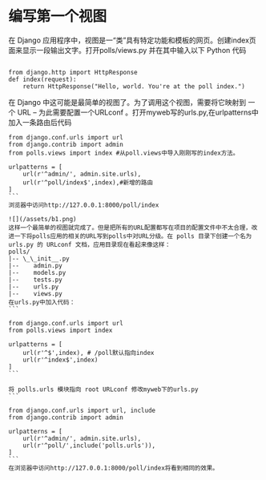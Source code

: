 # 编写第一个视图
在 Django 应用程序中，视图是一“类”具有特定功能和模板的网页。创建index页面来显示一段输出文字。打开polls/views.py 并在其中输入以下 Python 代码
```

from django.http import HttpResponse
def index(request):
    return HttpResponse("Hello, world. You're at the poll index.")
```
在 Django 中这可能是最简单的视图了。为了调用这个视图，需要将它映射到
一个 URL – 为此需要配置一个URLconf 。打开myweb写的urls.py,在urlpatterns中加入一条路由后代码
````
from django.conf.urls import url
from django.contrib import admin
from polls.views import index #从poll.views中导入刚刚写的index方法。

urlpatterns = [
    url(r'^admin/', admin.site.urls),
    url(r'^poll/index$',index),#新增的路由
]
```
浏览器中访问http://127.0.0.1:8000/poll/index

![](/assets/b1.png)
这样一个最简单的视图就完成了。但是把所有的URL配置都写在项目的配置文件中不太合理，改进一下将polls应用的相关的URL写到polls中对URL分级。在 polls 目录下创建一个名为 urls.py 的 URLconf 文档，应用目录现在看起来像这样：
polls/
|-- \_\_init__.py
|--    admin.py
|--    models.py
|--    tests.py
|--    urls.py
|--    views.py
在urls.py中加入代码：
```

from django.conf.urls import url
from polls.views import index

urlpatterns = [
    url(r'^$',index), # /poll默认指向index
    url(r'^index$',index)
]
```

将 polls.urls 模块指向 root URLconf 修改myweb下的urls.py
```

from django.conf.urls import url, include
from django.contrib import admin

urlpatterns = [
    url(r'^admin/', admin.site.urls),
    url(r'^poll/',include('polls.urls')),
]
```
在浏览器中访问http://127.0.0.1:8000/poll/index将看到相同的效果。



